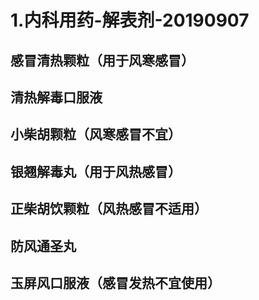 # 1.内科用药-解表剂-20190907

<a name="sdu2E"></a>
## 感冒清热颗粒（用于风寒感冒）



<a name="TnFZx"></a>
## 清热解毒口服液


<a name="59sdc"></a>
## 小柴胡颗粒（风寒感冒不宜）


<a name="iMJZU"></a>
## 银翘解毒丸（用于风热感冒）


<a name="XygaJ"></a>
## 正柴胡饮颗粒（风热感冒不适用）


<a name="zKvJU"></a>
## 防风通圣丸


<a name="GoZoG"></a>
## 玉屏风口服液（感冒发热不宜使用）





<a name="06v6u"></a>
## 

<a name="8eXX5"></a>
## 
